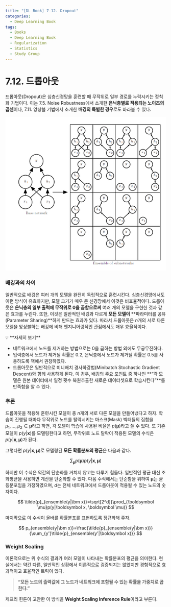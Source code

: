 ```yaml
---
title: "[DL Book] 7-12. Dropout"
categories:
  - Deep Learning Book
tags:
  - Books
  - Deep Learning Book
  - Regularization
  - Statistics
  - Study Group
---
```


# 7.12. 드롭아웃

드롭아웃(Dropout)은 심층신경망을 훈련할 때 무작위로 일부 경로를 누락시키는 정칙화 기법이다. 이는 7.5. Noise Robustness에서 소개한 **은닉층별로 적용되는 노이즈의 곱셈**이나, 7.11. 앙상블 기법에서 소개한 **배깅의 특별한 경우**로도 바라볼 수 있다.

![Untitled](/assets/images/7-12a.png)
### 배깅과의 차이

일반적으로 배깅은 여러 개의 모델을 완전히 독립적으로 훈련시킨다. 심층신경망에서도 이런 방식이 유효하지만, 모델 크기가 매우 큰 신경망에서 이것은 비효율적이다. 드롭아웃은 **은닉층의 일부 출력에 무작위로 0을 곱함으로써** 여러 개의 모델을 구현한 것과 같은 효과를 누린다. 또한, 이것은 일반적인 배깅과 다르게 **모든 모델이** **파라미터를 공유(Parameter Sharing)**하게 만드는 효과가 있다. 따라서 드롭아웃은 $n$개의 서로 다른 모델을 앙상블하는 배깅에 비해 엔지니어링적인 관점에서도 매우 효율적이다.

<aside>
💡 **자세히 보기**

- 네트워크에서 노드를 제거하는 방법으로는 0을 곱하는 방법 외에도 무궁무진하다.
- 입력층에서 노드가 제거될 확률은 0.2, 은닉층에서 노드가 제거될 확률은 0.5를 사용하도록 책에서 권장하였다.
- 드롭아웃은 일반적으로 미니배치 경사하강법(Minibatch Stochastic Gradient Descent)와 함께 사용하게 된다. 이 경우, 배깅의 주요 포인트 중 하나인 **“각 모델은 원본 데이터에서 일정 횟수 복원추출한 새로운 데이터셋으로 학습시킨다”**를 만족함을 알 수 있다.
</aside>

### 추론

드롭아웃을 적용해 훈련시킨 모델이 총 $n$개의 서로 다른 모델을 만들어냈다고 하자. 학습이 진행될 때마다 무작위로 노드를 탈락시키는 마스크(Mask) 벡터들의 집합을 $\mu_1, \dots, \mu_2 \in \boldsymbol \mu$라고 하면, 각 모델이 학습에 사용된 비율은 $p(\bm \mu)$라고 쓸 수 있다. 또 기존 모델이 $p(y|\boldsymbol x)$를 모델링한다고 하면, 무작위로 노드 탈락이 적용된 모델의 수식은 $p(y|\boldsymbol x, \boldsymbol \mu)$가 된다.

그렇다면 $p(y|\boldsymbol x, \boldsymbol \mu)$로 모델링된 **모든 확률분포의 평균**은 다음과 같다.

$$
\sum_{\boldsymbol\mu}p({\boldsymbol \mu})p(y|\boldsymbol x, \boldsymbol \mu)
$$

하지만 이 수식은 약간의 단순화를 거치지 않고는 다루기 힘들다. 일반적인 평균 대신 조화평균을 사용하면 계산을 단순화할 수 있다. 다음 수식에서는 단순함을 위하여 $\bm \mu$는 균등분포임을 가정하였으며, $d$는 전체 네트워크에서 드롭아웃이 적용될 수 있는 노드의 숫자이다.

$$
\tilde{p}_{ensemble(y|\bm x)}=\sqrt[2^d]{\prod_{\boldsymbol \mu}p(y|\boldsymbol x, \boldsymbol \mu)}
$$

마지막으로 이 수식이 올바를 확률분포를 표현하도록 정규화해 주자.

$$
p_{ensemble(y|\bm x)}=\frac{\tilde{p}_{ensemble(y|\bm x)}}{\sum_{y'}\tilde{p}_{ensemble(y'|\boldsymbol x)}}
$$

### Weight Scaling

이론적으로는 위 수식의 결과가 여러 모델이 나타내는 확률분포의 평균을 의미한다. 현실에서는 약간 다른, 일반적인 상황에서 이론적으로 검증되지는 않았지만 경험적으로 효과적이고 효율적인 트릭이 있다. 

> **“모든 노드의 출력값에 그 노드가 네트워크에 포함될 수 있는 확률을 가중치로 곱한다.”**
> 

제프리 힌튼이 고안한 이 방식을 **Weight Scaling Inference Rule**이라고 부른다.